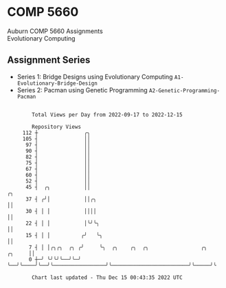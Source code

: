 # COMP 5660
Auburn COMP 5660 Assignments  
Evolutionary Computing

## Assignment Series
- Series 1: Bridge Designs using Evolutionary Computing `A1-Evolutionary-Bridge-Design`
- Series 2: Pacman using Genetic Programming `A2-Genetic-Programming-Pacman`

```

        Total Views per Day from 2022-09-17 to 2022-12-15

        Repository Views
     112 ┼               ╭╮
     105 ┤               ││
      97 ┤               ││
      90 ┤               ││
      82 ┤               ││
      75 ┤               ││
      67 ┤               ││
      60 ┤               ││
      52 ┤               ││
      45 ┤  ╭╮           ││                                                                      ╭╮
      37 ┤ ╭╯│           ││╭╮                                                                    ││
      30 ┤ │ │           ││││                                                                    ││
      22 ┤ │ │           │╰╯╰╮                                                                   ││
      15 ┤ │ │          ╭╯   ╰╮                                                                  ││
       7 ┤ │ │╭╮╭╮  ╭╮ ╭╯     ╰╮  ╭╮    ╭╮  ╭╮                 ╭╮                         ╭╮     ││
       0 ┼─╯ ╰╯╰╯╰──╯╰─╯       ╰──╯╰────╯╰──╯╰─────────────────╯╰─────────────────────────╯╰─────╯╰

        Chart last updated - Thu Dec 15 00:43:35 2022 UTC
        
```
